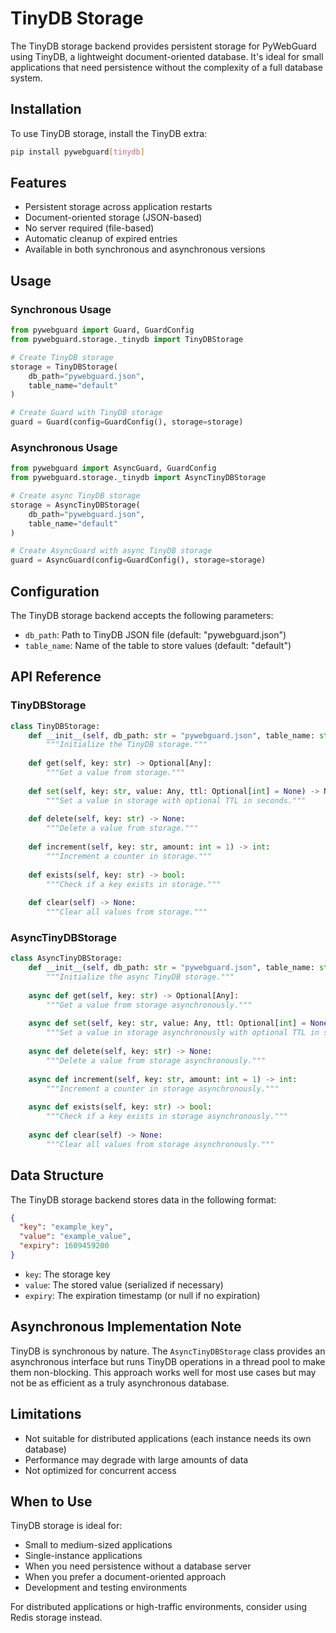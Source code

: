 # TinyDB Storage

The TinyDB storage backend provides persistent storage for PyWebGuard using TinyDB, a lightweight document-oriented database. It's ideal for small applications that need persistence without the complexity of a full database system.

## Installation

To use TinyDB storage, install the TinyDB extra:

```bash
pip install pywebguard[tinydb]
```

## Features

- Persistent storage across application restarts
- Document-oriented storage (JSON-based)
- No server required (file-based)
- Automatic cleanup of expired entries
- Available in both synchronous and asynchronous versions

## Usage

### Synchronous Usage

```python
from pywebguard import Guard, GuardConfig
from pywebguard.storage._tinydb import TinyDBStorage

# Create TinyDB storage
storage = TinyDBStorage(
    db_path="pywebguard.json",
    table_name="default"
)

# Create Guard with TinyDB storage
guard = Guard(config=GuardConfig(), storage=storage)
```

### Asynchronous Usage

```python
from pywebguard import AsyncGuard, GuardConfig
from pywebguard.storage._tinydb import AsyncTinyDBStorage

# Create async TinyDB storage
storage = AsyncTinyDBStorage(
    db_path="pywebguard.json",
    table_name="default"
)

# Create AsyncGuard with async TinyDB storage
guard = AsyncGuard(config=GuardConfig(), storage=storage)
```

## Configuration

The TinyDB storage backend accepts the following parameters:

- `db_path`: Path to TinyDB JSON file (default: "pywebguard.json")
- `table_name`: Name of the table to store values (default: "default")

## API Reference

### TinyDBStorage

```python
class TinyDBStorage:
    def __init__(self, db_path: str = "pywebguard.json", table_name: str = "default"):
        """Initialize the TinyDB storage."""
        
    def get(self, key: str) -> Optional[Any]:
        """Get a value from storage."""
        
    def set(self, key: str, value: Any, ttl: Optional[int] = None) -> None:
        """Set a value in storage with optional TTL in seconds."""
        
    def delete(self, key: str) -> None:
        """Delete a value from storage."""
        
    def increment(self, key: str, amount: int = 1) -> int:
        """Increment a counter in storage."""
        
    def exists(self, key: str) -> bool:
        """Check if a key exists in storage."""
        
    def clear(self) -> None:
        """Clear all values from storage."""
```

### AsyncTinyDBStorage

```python
class AsyncTinyDBStorage:
    def __init__(self, db_path: str = "pywebguard.json", table_name: str = "default"):
        """Initialize the async TinyDB storage."""
        
    async def get(self, key: str) -> Optional[Any]:
        """Get a value from storage asynchronously."""
        
    async def set(self, key: str, value: Any, ttl: Optional[int] = None) -> None:
        """Set a value in storage asynchronously with optional TTL in seconds."""
        
    async def delete(self, key: str) -> None:
        """Delete a value from storage asynchronously."""
        
    async def increment(self, key: str, amount: int = 1) -> int:
        """Increment a counter in storage asynchronously."""
        
    async def exists(self, key: str) -> bool:
        """Check if a key exists in storage asynchronously."""
        
    async def clear(self) -> None:
        """Clear all values from storage asynchronously."""
```

## Data Structure

The TinyDB storage backend stores data in the following format:

```json
{
  "key": "example_key",
  "value": "example_value",
  "expiry": 1609459200
}
```

- `key`: The storage key
- `value`: The stored value (serialized if necessary)
- `expiry`: The expiration timestamp (or null if no expiration)

## Asynchronous Implementation Note

TinyDB is synchronous by nature. The `AsyncTinyDBStorage` class provides an asynchronous interface but runs TinyDB operations in a thread pool to make them non-blocking. This approach works well for most use cases but may not be as efficient as a truly asynchronous database.

## Limitations

- Not suitable for distributed applications (each instance needs its own database)
- Performance may degrade with large amounts of data
- Not optimized for concurrent access

## When to Use

TinyDB storage is ideal for:

- Small to medium-sized applications
- Single-instance applications
- When you need persistence without a database server
- When you prefer a document-oriented approach
- Development and testing environments

For distributed applications or high-traffic environments, consider using Redis storage instead.
